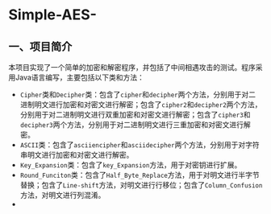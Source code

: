 # Simple-AES-
一、项目简介
-------
本项目实现了一个简单的加密和解密程序，并包括了中间相遇攻击的测试。程序采用Java语言编写，主要包括以下类和方法：

* `Cipher`类和`Decipher`类：包含了`cipher`和`decipher`两个方法，分别用于对二进制明文进行加密和对密文进行解密；包含了`cipher2`和`decipher2`两个方法，分别用于对二进制明文进行双重加密和对密文进行解密；包含了`cipher3`和`decipher3`两个方法，分别用于对二进制明文进行三重加密和对密文进行解密。
* `ASCII`类：包含了`asciiencipher`和`asciidecipher`两个方法，分别用于对字符串明文进行加密和对密文进行解密。
* `Key_Expansion`类：包含了`key_Expansion`方法，用于对密钥进行扩展。
* `Round_Funciton`类：包含了`Half_Byte_Replace`方法，用于对明文进行半字节替换；包含了`Line-shift`方法，对明文进行行移位；包含了`Column_Confusion`方法，对明文进行列混淆。
* 

